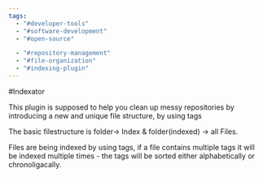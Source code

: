 ```yaml
---
tags:
  - "#developer-tools"
  - "#software-development"
  - "#open-source"

  - "#repository-management"
  - "#file-organization"
  - "#indexing-plugin"
---
```

#Indexator

This plugin is supposed to help you clean up messy repositories by introducing a new and unique file structure, by using tags

The basic filestructure is  folder-> Index  & folder(indexed) -> all Files.

Files are being indexed by using tags, if a file contains multiple tags it will be indexed multiple times - the tags will be sorted either alphabetically or chronoligacally.